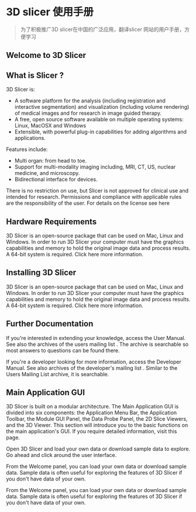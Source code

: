 # 3D slicer 使用手册
> 为了积极推广3D slicer在中国的广泛应用，翻译slicer 网站的用户手册，方便学习
## Welcome to 3D Slicer
## What is Slicer ?
3D Slicer is:

 * A software platform for the analysis (including registration and interactive segmentation) and visualization (including volume rendering) of medical images and for research in image guided therapy.
* A free, open source software available on multiple operating systems: Linux, MacOSX and Windows
* Extensible, with powerful plug-in capabilities for adding algorithms and applications.


Features include:
* Multi organ: from head to toe.
* Support for multi-modality imaging including, MRI, CT, US, nuclear medicine, and microscopy.
* Bidirectional interface for devices.


There is no restriction on use, but Slicer is not approved for clinical use and intended for research. Permissions and compliance with applicable rules are the responsibility of the user. For details on the license see here

## Hardware Requirements

3D Slicer is an open-source package that can be used on Mac, Linux and Windows. In order to run 3D Slicer your computer must have the graphics capabilities and memory to hold the original image data and process results. A 64-bit system is required. Click here more information.

## Installing 3D Slicer

3D Slicer is an open-source package that can be used on Mac, Linux and Windows. In order to run 3D Slicer your computer must have the graphics capabilities and memory to hold the original image data and process results. A 64-bit system is required. Click here more information.

## Further Documentation

If you're interested in extending your knowledge, access the User Manual. See also the archives of the users mailing list . The archive is searchable so most answers to questions can be found there.

If you're a developer looking for more information, access the Developer Manual. See also archives of the developer's mailing list . Similar to the Users Mailing List archive, it is searchable.

## Main Application GUI

3D Slicer is built on a modular architecture. The Main Application GUI is divided into six components: the Application Menu Bar, the Application Toolbar, the Module GUI Panel, the Data Probe Panel, the 2D Slice Viewers, and the 3D Viewer. This section will introduce you to the basic functions on the main application's GUI. If you require detailed information, visit this page.


Open 3D Slicer and load your own data or download sample data to explore. Go ahead and click around the user interface.

From the Welcome panel, you can load your own data or download sample data. Sample data is often useful for exploring the features of 3D Slicer if you don't have data of your own.

From the Welcome panel, you can load your own data or download sample data. Sample data is often useful for exploring the features of 3D Slicer if you don't have data of your own.

